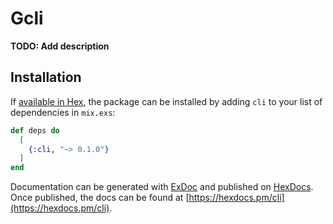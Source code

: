 # Gcli

**TODO: Add description**

## Installation

If [available in Hex](https://hex.pm/docs/publish), the package can be installed
by adding `cli` to your list of dependencies in `mix.exs`:

```elixir
def deps do
  [
    {:cli, "~> 0.1.0"}
  ]
end
```

Documentation can be generated with [ExDoc](https://github.com/elixir-lang/ex_doc)
and published on [HexDocs](https://hexdocs.pm). Once published, the docs can
be found at [https://hexdocs.pm/cli](https://hexdocs.pm/cli).

